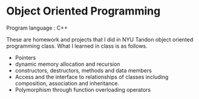 # Object Oriented Programming

Program language : C++

These are homework and projects that I did in NYU Tandon object oriented programming class. What I learned in class is as follows.
- Pointers
- dynamic memory allocation and recursion
- constructors, destructors, methods and data members
- Access and the interface to relationships of classes including composition, association and inheritance. 
- Polymorphism through function overloading operators
